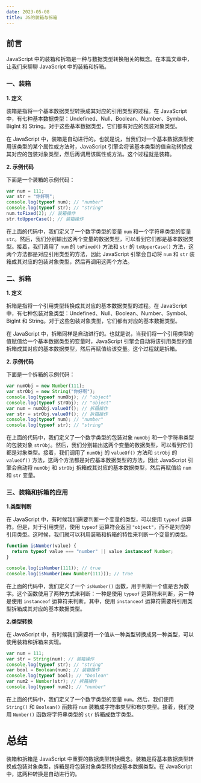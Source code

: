 ```yaml
---
date: 2023-05-08
title: JS的装箱与拆箱
---
```


## 前言

JavaScript 中的装箱和拆箱是一种与数据类型转换相关的概念。在本篇文章中，让我们来聊聊 JavaScript 中的装箱和拆箱。

### 一、装箱

**1. 定义**

装箱是指将一个基本数据类型转换成其对应的引用类型的过程。在 JavaScript 中，有七种基本数据类型：Undefined、Null、Boolean、Number、Symbol、BigInt 和 String。对于这些基本数据类型，它们都有对应的包装对象类型。

在 JavaScript 中，装箱是自动进行的。也就是说，当我们对一个基本数据类型使用该类型的某个属性或方法时，JavaScript 引擎会将该基本类型的值自动转换成其对应的包装对象类型，然后再调用该属性或方法。这个过程就是装箱。

**2. 示例代码**

下面是一个装箱的示例代码：

```javascript
var num = 111;
var str = "你好啊";
console.log(typeof num); // "number"
console.log(typeof str); // "string"
num.toFixed(2); // 装箱操作
str.toUpperCase(); // 装箱操作
```

在上面的代码中，我们定义了一个数字类型的变量 `num` 和一个字符串类型的变量 `str`。然后，我们分别输出这两个变量的数据类型，可以看到它们都是基本数据类型。接着，我们调用了 `num` 的 `toFixed()` 方法和 `str` 的 `toUpperCase()` 方法，这两个方法都是对应引用类型的方法，因此 JavaScript 引擎会自动将 `num` 和 `str` 装箱成其对应的包装对象类型，然后再调用这两个方法。

### 二、拆箱

**1. 定义**

拆箱是指将一个引用类型转换成其对应的基本数据类型的过程。在 JavaScript 中，有七种包装对象类型：Undefined、Null、Boolean、Number、Symbol、BigInt 和 String。对于这些包装对象类型，它们都有对应的基本数据类型。

在 JavaScript 中，拆箱同样是自动进行的。也就是说，当我们将一个引用类型的值赋值给一个基本数据类型的变量时，JavaScript 引擎会自动将该引用类型的值拆箱成其对应的基本数据类型，然后再赋值给该变量。这个过程就是拆箱。

**2. 示例代码**

下面是一个拆箱的示例代码：

```javascript
var numObj = new Number(111);
var strObj = new String("你好啊");
console.log(typeof numObj); // "object"
console.log(typeof strObj); // "object"
var num = numObj.valueOf(); // 拆箱操作
var str = strObj.valueOf(); // 拆箱操作
console.log(typeof num); // "number"
console.log(typeof str); // "string"
```

在上面的代码中，我们定义了一个数字类型的包装对象 `numObj` 和一个字符串类型的包装对象 `strObj`。然后，我们分别输出这两个变量的数据类型，可以看到它们都是对象类型。接着，我们调用了 `numObj` 的 `valueOf()` 方法和 `strObj` 的 `valueOf()` 方法，这两个方法都是对应基本数据类型的方法，因此 JavaScript 引擎会自动将 `numObj` 和 `strObj` 拆箱成其对应的基本数据类型，然后再赋值给 `num` 和 `str` 变量。

### 三、装箱和拆箱的应用

**1.类型判断**

在 JavaScript 中，有时候我们需要判断一个变量的类型，可以使用 `typeof` 运算符。但是，对于引用类型，使用 `typeof` 运算符会返回 `"object"`，而不是对应的引用类型。这时候，我们就可以利用装箱和拆箱的特性来判断一个变量的类型。

```javascript
function isNumber(value) {
  return typeof value === "number" || value instanceof Number;
}

console.log(isNumber(111)); // true
console.log(isNumber(new Number(111))); // true
```

在上面的代码中，我们定义了一个 `isNumber()` 函数，用于判断一个值是否为数字。这个函数使用了两种方式来判断：一种是使用 `typeof` 运算符来判断，另一种是使用 `instanceof` 运算符来判断。其中，使用 `instanceof` 运算符需要将引用类型拆箱成其对应的基本数据类型。

**2.类型转换**

在 JavaScript 中，有时候我们需要将一个值从一种类型转换成另一种类型，可以使用装箱和拆箱来实现。

```javascript
var num = 111;
var str = String(num); // 装箱操作
console.log(typeof str); // "string"
var bool = Boolean(num); // 装箱操作
console.log(typeof bool); // "boolean"
var num2 = Number(str); // 拆箱操作
console.log(typeof num2); // "number"
```

在上面的代码中，我们定义了一个数字类型的变量 `num`。然后，我们使用 `String()` 和 `Boolean()` 函数将 `num` 装箱成字符串类型和布尔类型。接着，我们使用 `Number()` 函数将字符串类型的 `str` 拆箱成数字类型。

# 总结

装箱和拆箱是 JavaScript 中重要的数据类型转换概念。装箱是将基本数据类型转换成包装对象类型，拆箱是将包装对象类型转换成基本数据类型。在 JavaScript 中，这两种转换是自动进行的。

